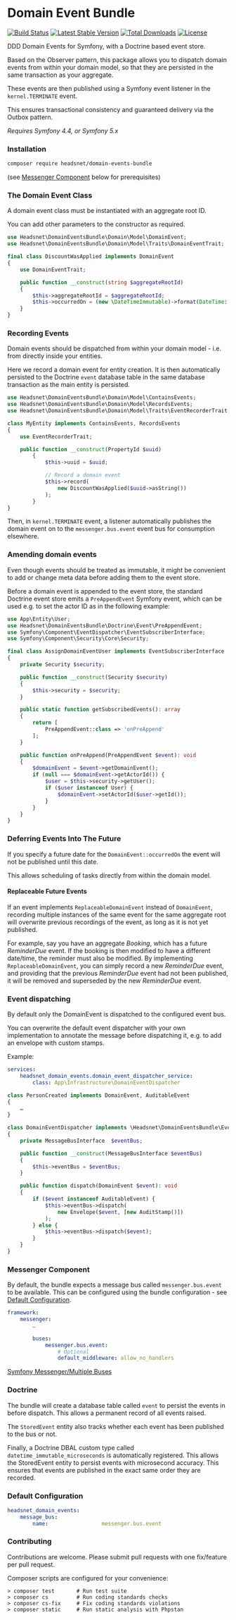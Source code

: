 # Domain Event Bundle

[![Build Status](https://travis-ci.com/headsnet/domain-events-bundle.svg?branch=master)](https://travis-ci.com/headsnet/domain-events-bundle)
[![Latest Stable Version](https://poser.pugx.org/headsnet/domain-events-bundle/v)](//packagist.org/packages/headsnet/domain-events-bundle)
[![Total Downloads](https://poser.pugx.org/headsnet/domain-events-bundle/downloads)](//packagist.org/packages/headsnet/domain-events-bundle)
[![License](https://poser.pugx.org/headsnet/domain-events-bundle/license)](//packagist.org/packages/headsnet/domain-events-bundle)

DDD Domain Events for Symfony, with a Doctrine based event store.

Based on the Observer pattern, this package allows you to dispatch domain events
from within your domain model, so that they are persisted in the same
transaction as your aggregate.

These events are then published using a Symfony event listener in the
`kernel.TERMINATE` event.

This ensures transactional consistency and guaranteed delivery via the Outbox
pattern.

_Requires Symfony 4.4, or Symfony 5.x_

### Installation

```bash
composer require headsnet/domain-events-bundle
```

(see [Messenger Component](#messenger-component) below for prerequisites)

### The Domain Event Class

A domain event class must be instantiated with an aggregate root ID.

You can add other parameters to the constructor as required.

```php
use Headsnet\DomainEventsBundle\Domain\Model\DomainEvent;
use Headsnet\DomainEventsBundle\Domain\Model\Traits\DomainEventTrait;

final class DiscountWasApplied implements DomainEvent
{
    use DomainEventTrait;

    public function __construct(string $aggregateRootId)
    {
        $this->aggregateRootId = $aggregateRootId;
        $this->occurredOn = (new \DateTimeImmutable)->format(DateTime::ATOM);
    }
}
```

### Recording Events

Domain events should be dispatched from within your domain model - i.e. from
directly inside your entities.

Here we record a domain event for entity creation. It is then automatically
persisted to the Doctrine `event`
database table in the same database transaction as the main entity is persisted.

```php
use Headsnet\DomainEventsBundle\Domain\Model\ContainsEvents;
use Headsnet\DomainEventsBundle\Domain\Model\RecordsEvents;
use Headsnet\DomainEventsBundle\Domain\Model\Traits\EventRecorderTrait;

class MyEntity implements ContainsEvents, RecordsEvents
{
	use EventRecorderTrait;

	public function __construct(PropertyId $uuid)
    	{
    	    $this->uuid = $uuid;

    	    // Record a domain event
    	    $this->record(
    		    new DiscountWasApplied($uuid->asString())
    	    );
    	}
}
```

Then, in `kernel.TERMINATE` event, a listener automatically publishes the domain
event on to the `messenger.bus.event` event bus for consumption elsewhere.

### Amending domain events

Even though events should be treated as immutable, it might be convenient
to add or change meta data before adding them to the event store.

Before a domain event is appended to the event store,
the standard Doctrine event store emits a `PreAppendEvent` Symfony event,
which can be used e.g. to set the actor ID as in the following example:

```php
use App\Entity\User;
use Headsnet\DomainEventsBundle\Doctrine\Event\PreAppendEvent;
use Symfony\Component\EventDispatcher\EventSubscriberInterface;
use Symfony\Component\Security\Core\Security;

final class AssignDomainEventUser implements EventSubscriberInterface
{
    private Security $security;

    public function __construct(Security $security)
    {
        $this->security = $security;
    }

    public static function getSubscribedEvents(): array
    {
        return [
            PreAppendEvent::class => 'onPreAppend'
        ];
    }

    public function onPreAppend(PreAppendEvent $event): void
    {
        $domainEvent = $event->getDomainEvent();
        if (null === $domainEvent->getActorId()) {
            $user = $this->security->getUser();
            if ($user instanceof User) {
                $domainEvent->setActorId($user->getId());
            }
        }
    }
}
```

### Deferring Events Into The Future

If you specify a future date for the `DomainEvent::occurredOn` the event will
not be published until this date.

This allows scheduling of tasks directly from within the domain model.

#### Replaceable Future Events

If an event implements `ReplaceableDomainEvent` instead of `DomainEvent`,
recording multiple instances of the same event for the same aggregate root will
overwrite previous recordings of the event, as long as it is not yet published.

For example, say you have an aggregate _Booking_, which has a future
_ReminderDue_ event. If the booking is then modified to have a different
date/time, the reminder must also be modified. By implementing
`ReplaceableDomainEvent`, you can simply record a new _ReminderDue_ event, and
providing that the previous _ReminderDue_ event had not been published, it will
be removed and superseded by the new _ReminderDue_ event.

### Event dispatching

By default only the DomainEvent is dispatched to the configured event bus.

You can overwrite the default event dispatcher with your own implementation to 
annotate the message before dispatching it, e.g. to add an envelope with custom stamps.

Example:

```yaml
services:
    headsnet_domain_events.domain_event_dispatcher_service:
        class: App\Infrastructure\DomainEventDispatcher
```

```php
class PersonCreated implements DomainEvent, AuditableEvent
{
    …
}
```

```php
class DomainEventDispatcher implements \Headsnet\DomainEventsBundle\EventSubscriber\DomainEventDispatcher
{
    private MessageBusInterface  $eventBus;

    public function __construct(MessageBusInterface $eventBus)
    {
        $this->eventBus = $eventBus;
    }

    public function dispatch(DomainEvent $event): void
    {
        if ($event instanceof AuditableEvent) {
            $this->eventBus->dispatch(
                new Envelope($event, [new AuditStamp()])
            );
        } else {
            $this->eventBus->dispatch($event);
        }
    }
}
```

### Messenger Component

By default, the bundle expects a message bus called `messenger.bus.event` to be
available.
This can be configured using the bundle configuration - see
[Default Configuration](#default-configuration).

```yaml
framework:
    messenger:
        …

        buses:
            messenger.bus.event:
                # Optional
                default_middleware: allow_no_handlers
```

[Symfony Messenger/Multiple Buses](https://symfony.com/doc/current/messenger/multiple_buses.html)

### Doctrine

The bundle will create a database table called `event` to persist the events in
before dispatch.
This allows a permanent record of all events raised.

The `StoredEvent` entity also tracks whether each event has been published to
the bus or not.

Finally, a Doctrine DBAL custom type called `datetime_immutable_microseconds` is
automatically registered. This allows the StoredEvent entity to persist events
with microsecond accuracy. This ensures that events are published in the exact
same order they are recorded.

### Default Configuration

```yaml
headsnet_domain_events:
    message_bus:
        name:                 messenger.bus.event
```

### Contributing

Contributions are welcome. Please submit pull requests with one fix/feature per
pull request.

Composer scripts are configured for your convenience:

```
> composer test       # Run test suite
> composer cs         # Run coding standards checks
> composer cs-fix     # Fix coding standards violations
> composer static     # Run static analysis with Phpstan
```

